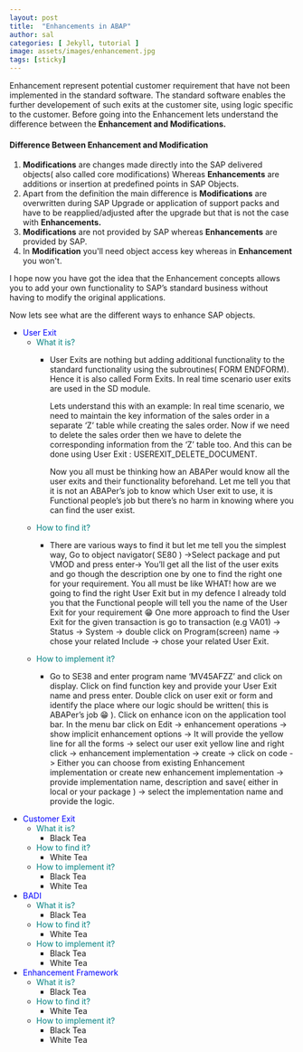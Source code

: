 ```yaml
---
layout: post
title:  "Enhancements in ABAP"
author: sal
categories: [ Jekyll, tutorial ]
image: assets/images/enhancement.jpg
tags: [sticky]
---
```


Enhancement represent potential customer requirement that have not been implemented in the standard software. The standard software enables the further developement of such exits at the customer site, using logic specific to the customer.
Before going into the Enhancement lets understand the difference between the <b>Enhancement and Modifications.</b>

#### Difference Between Enhancement and Modification

1. <b>Modifications</b> are changes made directly into the SAP delivered objects( also called core modifications) Whereas <b>Enhancements</b> are additions or insertion at predefined points in SAP Objects. 
2. Apart from the definition the main difference is <b>Modifications</b> are overwritten during SAP Upgrade or application of support packs and have to be reapplied/adjusted after the upgrade but that is not the case with <b>Enhancements. </b>
3. <b>Modifications</b> are not provided by SAP whereas <b>Enhancements</b> are provided by SAP.
4. In <b>Modification</b> you'll need object access key whereas in <b>Enhancement</b> you won't.

I hope now you have got the idea that the Enhancement concepts allows you to add your own functionality to SAP’s  standard business without having to modify the original applications.

Now lets see what are the different ways to enhance SAP objects.
<!-- Types of enhancement -->
<ul id="enhancements">
<!-- user exit -->
  <li><span class="caret" style="color:blue">User Exit</span>
    <ul class="nested">
      <li><span class="caret" style="color:teal">What it is?</span>
        <ul class="nested">
          <li><p>User Exits are nothing but adding additional functionality to the standard functionality using the subroutines( FORM ENDFORM). Hence it is also called Form Exits. In real time scenario user exits are used in the SD module.</p>
          <p>Lets understand this with an example: In real time scenario, we need to maintain the key information of the sales order in a separate ‘Z’ table while creating the sales order.  Now if we need to delete the sales order then we have to delete the corresponding information from the ‘Z’ table too. And this can be done using User Exit : USEREXIT_DELETE_DOCUMENT.</p><p>Now you all must be thinking how an ABAPer would know all the user exits and their functionality beforehand. Let me tell you that it is not an ABAPer’s job to know which User exit to use, it is Functional people’s job but there’s no harm in knowing where you can find the user exist.</p></li>
        </ul>
      </li>
     <li><span class="caret" style="color:teal">How to find it?</span>
        <ul class="nested">
          <li><p> There are various ways to find it but let me tell you the simplest way, Go to object navigator( SE80 ) ->Select package and put VMOD and press enter-> You’ll get all the list of the user exits and go though the description one by one to find the right one for your requirement. You all must be like WHAT! how are we going to find the right User Exit but in my defence I already told you that the Functional people will tell you the name of the User Exit for your requirement &#128513;  One more approach to find the User Exit for the given transaction is go to transaction (e.g VA01) -> Status -> System -> double click on Program(screen) name -> chose your related Include -> chose your related User Exit.</p>
          </li>
        </ul>
     </li>
     <li><span class="caret" style="color:teal">How to implement it?</span>
        <ul class="nested">
          <li><p>Go to SE38 and enter program name ‘MV45AFZZ’ and click on display. Click on find function key and provide your User Exit name and press enter. Double click on user exit or form and identify the place where our logic should be written( this is ABAPer’s job &#128513; ). Click on enhance icon on the application tool bar. In the menu bar click on Edit -> enhancement operations -> show implicit enhancement options -> It will provide the yellow line for all the forms -> select our user exit yellow line and right click -> enhancement implementation -> create -> click on code -> Either you can choose from existing Enhancement implementation or create new enhancement implementation -> provide implementation name, description and save( either in local or your package ) -> select the implementation name  and provide the logic.
          </p></li>
        </ul>
     </li>
    </ul> 
  </li>
<!-- Customer exit -->
  <li><span class="caret" style="color:blue">Customer Exit</span>
    <ul class="nested">
      <li><span class="caret" style="color:teal">What it is?</span>
        <ul class="nested">
          <li>Black Tea</li>
        </ul>
      </li>
     <li><span class="caret" style="color:teal">How to find it?</span>
        <ul class="nested">
          <li>White Tea</li>
        </ul>
     </li>
     <li><span class="caret" style="color:teal">How to implement it?</span>
        <ul class="nested">
          <li>Black Tea</li>
          <li>White Tea</li>
        </ul>
     </li>
    </ul> 
  </li>
<!-- BADI -->
  <li><span class="caret" style="color:blue">BADI</span>
    <ul class="nested">
      <li><span class="caret" style="color:teal">What it is?</span>
        <ul class="nested">
          <li>Black Tea</li>
        </ul>
      </li>
     <li><span class="caret" style="color:teal">How to find it?</span>
        <ul class="nested">
          <li>White Tea</li>
        </ul>
     </li>
     <li><span class="caret" style="color:teal">How to implement it?</span>
        <ul class="nested">
          <li>Black Tea</li>
          <li>White Tea</li>
        </ul>
     </li>
    </ul> 
  </li>
<!-- Enhancement framework -->
  <li><span class="caret" style="color:blue">Enhancement Framework</span>
    <ul class="nested">
      <li><span class="caret" style="color:teal">What it is?</span>
        <ul class="nested">
          <li>Black Tea</li>
        </ul>
      </li>
     <li><span class="caret" style="color:teal">How to find it?</span>
        <ul class="nested">
          <li>White Tea</li>
        </ul>
     </li>
     <li><span class="caret" style="color:teal">How to implement it?</span>
        <ul class="nested">
          <li>Black Tea</li>
          <li>White Tea</li>
        </ul>
     </li>
    </ul> 
  </li>
</ul>